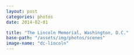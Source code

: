 ```yaml
---
layout: post
categories: photos
date: 2014-02-01

title: "The Lincoln Memorial, Washington, D.C."
base-path: "/assets/img/photos/scenes"
image-name: "dc-lincoln"
---
```

